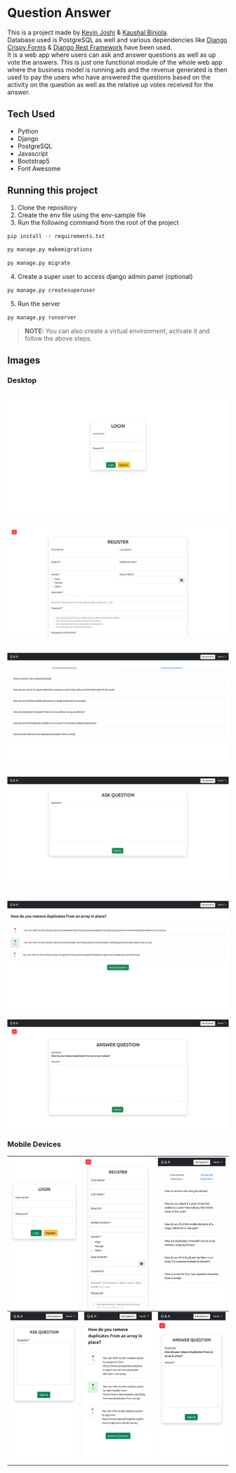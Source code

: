 # Question Answer

This is a project made by [Kevin Joshi](https://github.com/KevinJ-hub) & [Kaushal Binjola](https://github.com/KaushalBinjola).  
Database used is PostgreSQL as well and various dependencies like [Django Crispy Forms](https://django-crispy-forms.readthedocs.io/en/latest/) & [Django Rest Framework](https://www.django-rest-framework.org/) have been used.  
It is a web app where users can ask and answer questions as well as up vote the answers. This is just one functional module of the whole web app where the business model is running ads and the revenue generated is then used to pay the users who have answered the questions based on the activity on the question as well as the relative up votes received for the answer.

## Tech Used

- Python
- Django
- PostgreSQL
- Javascript
- Bootstrap5
- Font Awesome

## Running this project

1. Clone the repository
2. Create the env file using the env-sample file
3. Run the following command from the root of the project

```bash
pip install -r requirements.txt
```

```bash
py manage.py makemigrations
```

```bash
py manage.py migrate
```

4. Create a super user to access django admin panel (optional)

```bash
py manage.py createsuperuser
```

5. Run the server

```bash
py manage.py runserver
```

> **NOTE:** You can also create a virtual environment, activate it and follow the above steps.

## Images

### Desktop

![Desktop Login Page](screenshots/ss7.png)
---

![Desktop Register Page](screenshots/ss9.png)
---

![Desktop Home Page](screenshots/ss5.png)
---

![Desktop Ask Question Page](screenshots/ss3.png)
---

![Desktop Question Answer Page](screenshots/ss11.png)
---

![Desktop Answer Question Page](screenshots/ss1.png)

### Mobile Devices

| ![Mobile Login Page](screenshots/ss8.png) | ![Mobile Register Page](screenshots/ss10.png) | ![Mobile Home Page](screenshots/ss6.png) |
|---|---|---|
| ![Mobile Ask Question Page](screenshots/ss4.png) | ![Mobile Question Answer Page](screenshots/ss12.png) | ![Mobile Answer Question Page](screenshots/ss2.png) |  
